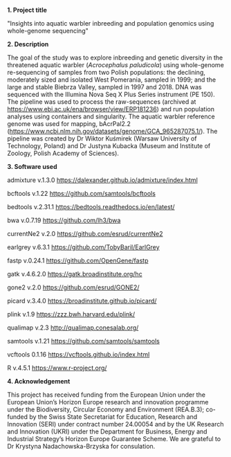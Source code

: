 **1. Project title**

"Insights into aquatic warbler inbreeding and population genomics using whole-genome sequencing"

**2. Description**

The goal of the study was to explore inbreeding and genetic diversity in the threatened aquatic warbler (_Acrocephalus paludicola_) using whole-genome re-sequencing of samples from two Polish populations: the declining, moderately sized and isolated West Pomerania, sampled in 1999; and the large and stable Biebrza Valley, sampled in 1997 and 2018. DNA was sequenced with the Illumina Nova Seq X Plus Series instrument (PE 150). The pipeline was used to process the raw-sequences (archived at https://www.ebi.ac.uk/ena/browser/view/ERP181236) and run population analyses using containers and singularity. The aquatic warbler reference genome was used for mapping, bAcrPal2.2 (https://www.ncbi.nlm.nih.gov/datasets/genome/GCA_965287075.1/). The pipeline was created by Dr Wiktor Kuśmirek (Warsaw University of Technology, Poland) and Dr Justyna Kubacka (Museum and Institute of Zoology, Polish Academy of Sciences).

**3. Software used**

admixture v.1.3.0 https://dalexander.github.io/admixture/index.html

bcftools v.1.22 https://github.com/samtools/bcftools

bedtools v.2.31.1 https://bedtools.readthedocs.io/en/latest/

bwa v.0.7.19 https://github.com/lh3/bwa

currentNe2 v.2.0 https://github.com/esrud/currentNe2

earlgrey v.6.3.1 https://github.com/TobyBaril/EarlGrey

fastp v.0.24.1 https://github.com/OpenGene/fastp

gatk v.4.6.2.0 https://gatk.broadinstitute.org/hc

gone2 v.2.0 https://github.com/esrud/GONE2/

picard v.3.4.0 https://broadinstitute.github.io/picard/

plink v.1.9 https://zzz.bwh.harvard.edu/plink/

qualimap v.2.3 http://qualimap.conesalab.org/

samtools v.1.21 https://github.com/samtools/samtools

vcftools 0.1.16 https://vcftools.github.io/index.html

R v.4.5.1 https://www.r-project.org/
   
**4. Acknowledgement**

This project has received funding from the European Union under 
the European Union’s Horizon Europe research and innovation programme under 
the Biodiversity, Circular Economy and Environment (REA.B.3); co-funded by the 
Swiss State Secretariat for Education, Research and Innovation (SERI) under 
contract number 24.00054 and by the UK Research and Innovation (UKRI) under 
the Department for Business, Energy and Industrial Strategy’s Horizon Europe 
Guarantee Scheme. We are grateful to Dr Krystyna Nadachowska-Brzyska for consulation.
